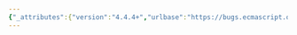 ```yaml
---
{"_attributes":{"version":"4.4.4+","urlbase":"https://bugs.ecmascript.org/","maintainer":"dherman@mozilla.com"},"bug":{"bug_id":1627,"creation_ts":"2013-07-30 12:14:00 -0700","short_desc":"11.2.3, EvaluateMethodCall: Condition in step 2 is always false, step 6 misplaced","delta_ts":"2013-08-23 08:23:05 -0700","product":"Draft for 6th Edition","component":"technical issue","version":"Rev 16: July 15, 2013 Draft","rep_platform":"All","op_sys":"All","bug_status":"RESOLVED","resolution":"FIXED","priority":"Normal","bug_severity":"normal","everconfirmed":true,"reporter":{"uid":"andrebargull","name":"André Bargull"},"assigned_to":{"uid":"allen","name":"Allen Wirfs-Brock"},"long_desc":[{"commentid":4601,"comment_count":0,"who":{"uid":"andrebargull","name":"André Bargull"},"bug_when":"2013-07-30 12:14:29 -0700","thetext":"The \"ref\" argument for EvaluateMethodCall is always a property reference and property references are never unresolvable, so the condition in step 2 can never be fulfilled. \n\nAnd step 6 should occur before step 3."},{"commentid":4974,"comment_count":1,"who":{"uid":"allen","name":"Allen Wirfs-Brock"},"bug_when":"2013-08-18 14:14:35 -0700","thetext":"fixed in rev17 editor's draft"},{"commentid":5135,"comment_count":2,"who":{"uid":"allen","name":"Allen Wirfs-Brock"},"bug_when":"2013-08-23 08:23:05 -0700","thetext":"fixed in rev17, August 23, 2013 draft"}]}}
---
```

